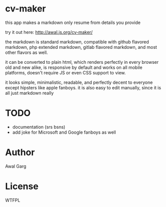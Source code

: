 # cv-maker

this app makes a markdown only resume from details you provide

try it out here: http://awal.js.org/cv-maker/

the markdown is standard markdown, compatible with github flavored markdown, php extended markdown, gitlab flavored markdown, and most other flavors as well.

it can be converted to plain html, which renders perfectly in every browser old and new alike, is responsive by default and works on all mobile platforms, doesn't require JS or even CSS support to view.

it looks simple, minimalistic, readable, and perfectly decent to everyone except hipsters like apple fanboys. it is also easy to edit manually, since it is all just markdown really

# TODO
- documentation (srs bsns)
- add joke for Microsoft and Google fanboys as well

# Author
Awal Garg

# License
WTFPL
